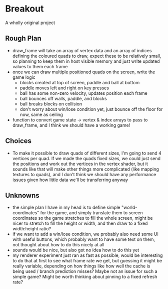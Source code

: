# Breakout

A wholly original project

## Rough Plan
- draw_frame will take an array of vertex data and an array of indices defining the coloured quads to draw, expect these to be relatively small, so planning to keep them in host visible memory and just write updated values to them each frame
- once we can draw multiple positioned quads on the screen, write the game logic
    - blocks created at top of screen, paddle and ball at bottom
    - paddle moves left and right on key presses
    - ball has some non-zero velocity, updates position each frame
    - ball bounces off walls, paddle, and blocks
    - ball breaks blocks on collision
    - don't worry about win/lose condition yet, just bounce off the floor for now, same as ceiling
- function to convert game state -> vertex & index arrays to pass to draw_frame, and I think we should have a working game!

## Choices
- To make it possible to draw quads of different sizes, I'm going to send 4 vertices per quad. If we made the quads fixed sizes, we could just send the positions and work out the vertices in the vertex shader, but it sounds like that will make other things more complicated (like mapping textures to quads), and I don't think we should have any performance issues given how little data we'll be transferring anyway

## Unknowns
- the simple plan I have in my head is to define simple "world-coordinates" for the game, and simply translate them to screen coordinates so the game stretches to fill the whole screen, might be nicer to stretch to fill the height or width, and then draw to a fixed width:height ratio?
- if we want to add a win/lose condition, we probably also need some UI with useful buttons, which probably want to have some text on them, not thought about how to do this nicely at all
- sounds would be nice, but also got no idea how to do this yet
- my renderer experiment just ran as fast as possible, would be interesting to do that at first to see what frame rate we get, but guessing it might be really variable, depending on how things like how well the cache is being used / branch prediction misses? Maybe not an issue for such a simple game? Might be worth thinking about pinning to a fixed refresh rate?
